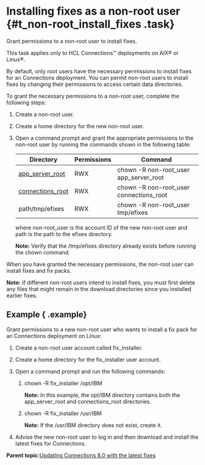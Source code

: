# Installing fixes as a non-root user {#t_non-root_install_fixes .task}

Grant permissions to a non-root user to install fixes.

This task applies only to HCL Connections™ deployments on AIX® or Linux®.

By default, only root users have the necessary permissions to install fixes for an Connections deployment. You can permit non-root users to install fixes by changing their permissions to access certain data directories.

To grant the necessary permissions to a non-root user, complete the following steps:

1.  Create a non-root user.

2.  Create a home directory for the new non-root user.

3.  Open a command prompt and grant the appropriate permissions to the non-root user by running the commands shown in the following table:

    |Directory|Permissions|Command|
    |---------|-----------|-------|
    |[app\_server\_root](../plan/i_ovr_r_directory_conventions.md)|RWX|chown -R non-root\_user app\_server\_root|
    |[connections\_root](../plan/i_ovr_r_directory_conventions.md)|RWX|chown -R non-root\_user connections\_root|
    |path/tmp/efixes|RWX|chown -R non-root\_user tmp/efixes|

    where non-root\_user is the account ID of the new non-root user and path is the path to the efixes directory.

    **Note:** Verify that the /tmp/efixes directory already exists before running the chown command.


When you have granted the necessary permissions, the non-root user can install fixes and fix packs.

**Note:** If different non-root users intend to install fixes, you must first delete any files that might remain in the download directories since you installed earlier fixes.

## Example { .example}

Grant permissions to a new non-root user who wants to install a fix pack for an Connections deployment on Linux:

1.  Create a non-root user account called fix\_installer.
2.  Create a home directory for the fix\_installer user account.
3.  Open a command prompt and run the following commands:
    1.  chown -R fix\_installer /opt/IBM

        **Note:** In this example, the opt/IBM directory contains both the app\_server\_root and connections\_root directories.

    2.  chown -R fix\_installer /usr/IBM

        **Note:** If the /usr/IBM directory does not exist, create it.

4.  Advise the new non-root user to log in and then download and install the latest fixes for Connections.

**Parent topic:**[Updating Connections 8.0 with the latest fixes](../migrate/c_updating_interim_fixes.md)

